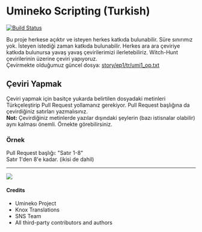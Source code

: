 Umineko Scripting (Turkish)
=================

[![Build Status](../../workflows/CI/badge.svg)](../../actions)

Bu proje herkese açıktır ve isteyen herkes katkıda bulunabilir. Süre sınırımız yok. İsteyen istediği zaman katkıda bulunabilir. Herkes ara ara çeviriye katkıda bulunursa yavaş yavaş çevirilerimizi ilerletebiliriz.
Witch-Hunt çevirilerinin üzerine çeviri yapıyoruz.  
Çevirmekte olduğumuz güncel dosya: [story/ep1/tr/umi1_op.txt](../../tree/master/story/ep1/tr/umi1_op.txt)

Çeviri Yapmak
----------------
Çeviri yapmak için basitçe yukarda belirtilen dosyadaki metinleri Türkçeleştirip Pull Request yollamanız gerekiyor. Pull Request başlığına da çevirdiğiniz satırları yazmalısınız.  
**Not:** Çevirdiğiniz metinlerde yazılar dışındaki şeylerin (bazı istisnalar olabilir) aynı kalması önemli. Örnekte görebilirsiniz.

### Örnek
Pull Request başlığı: "Satır 1-8"  
Satır 1'den 8'e kadar. (ikisi de dahil)

---
<img src="https://i.imgur.com/au1UqRk.png" />


#### Credits
- Umineko Project
- Knox Translations
- SNS Team
- All third-party contributors and authors
